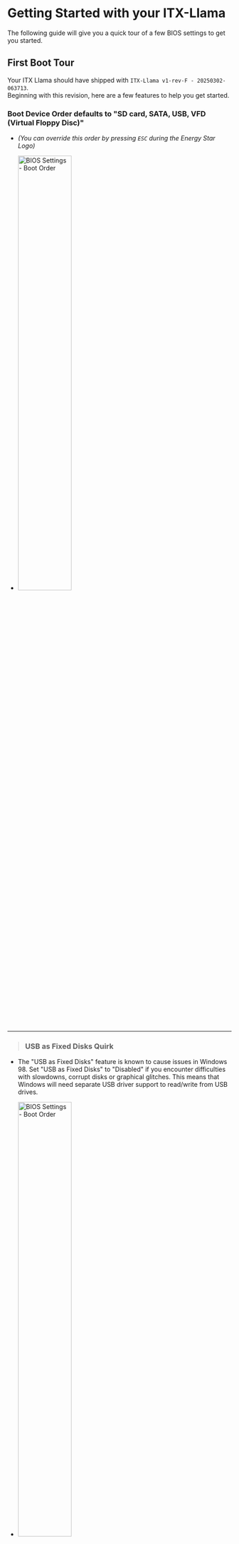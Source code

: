 # Getting Started with your ITX-Llama

The following guide will give you a quick tour of a few BIOS settings to get you started. 

## First Boot Tour

Your ITX Llama should have shipped with `ITX-Llama v1-rev-F - 20250302-063713`. <br>
Beginning with this revision, here are a few features to help you get started.

### Boot Device Order defaults to "SD card, SATA, USB, VFD (Virtual Floppy Disc)"

* _(You can override this order by pressing `ESC` during the Energy Star Logo)_
* <p>
    <img src=../images/bios-settings-disks-bootorder.png title="BIOS Settings - Boot Order" width=50%>
  </p>

---

> ### USB as Fixed Disks Quirk

  * The "USB as Fixed Disks" feature is known to cause issues in Windows 98. Set "USB as Fixed Disks" to "Disabled" if you encounter difficulties with slowdowns, corrupt disks or graphical glitches. This means that Windows will need separate USB driver support to read/write from USB drives.
  * <p>
    <img src=../images/bios-settings-disks.png title="BIOS Settings - Boot Order" width=50%>
  </p>

---

## Selecting a Virtual Floppy Disk (VFD)

<p>
    <img src=../images/bios-settings-disks-vfds.png title="BIOS Settings - Boot Order" width=50%>
</p>

### VFD: "**MS-DOS 6.22**" (default)

* This virtual floppy image is embedded in the system BIOS and contains many tools to help get you started with building an MS-DOS 6.22 system.
* On this virtual disk, you will find drivers for a PS/2+Serial mouse, USB CD drivers, SATA CD Drivers and memory management tools designed to work with MS-DOS 6.22.
* <p>
    <img src=../images/vfd-msdos-622.png title="MS-DOS 6.22 VFD" width=35%>
  </p>

### VFD: "**Windows 98 (DOS 7.1)**"

* This virtual floppy image is embedded in the system BIOS and contains many tools to help get you started building a Windows 98 and/or DOS 7.1 system.
* On this virtual disk, you will find drivers for a PS/2+Serial mouse, USB CD drivers, SATA CD Drivers and memory management tools designed to work with MS-DOS 7.1.
* <p>
    <img src=../images/vfd-windows-98.png title="Windows 98 VFD" width=35%>
  </p>

### VFD: "**MiNiDOS 2025 v0.02.1**"

* This virtual floppy image is embedded in the system BIOS a highly customized MS-DOS 6.22 single disc installer. <br>
    **Shout-out to MiNiDOS on VOGONs!** [-thread here-][vogons-minidos]
* On this virtual disk, you will find a single-disc installer for MS-DOS 6.22 assembled by MiNiDOS on VOGONS. Additionally, this image was slightly customized for the IXT-Llama to include drivers for USB and SATA CD Drives.

[Back to Getting Started](getting-started.md)

[Retrodreams]: https://retrodreams.ca/collections/all
[winworldpc-win98]: https://winworldpc.com/download/417d71c2-ae18-c39a-11c3-a4e284a2c3a5
[vogons-thread]: https://www.vogons.org/viewtopic.php?t=93480
[vogons-minidos]: https://www.vogons.org/viewtopic.php?p=1307896#p1307896
[mt32-pi]: https://github.com/dwhinham/mt32-pi
[mt32-pi-control]: https://github.com/gmcn42/mt32-pi-control/tree/main/dos_bin